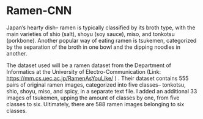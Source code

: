 # Ramen-CNN
Japan’s hearty dish– ramen is typically classified by its broth type, with the main varieties of shio (salt), shoyu (soy sauce), miso, and tonkotsu (porkbone). Another popular way of eating ramen is tsukemen, categorized by the separation of the broth in one bowl and the dipping noodles in another. 

The dataset used will be a ramen dataset from the Department of Informatics at the University of Electro-Communication (Link: https://mm.cs.uec.ac.jp/RamenAsYouLike/ ) . Their dataset contains 555 pairs of original ramen images, categorized into five classes– tonkotsu, shio, shoyu, miso, and spicy, in a separate text file. I added an additional 33 images of tsukemen, upping the amount of classes by one, from five classes to six. Ultimately, there are 588 ramen images belonging to six classes. 
